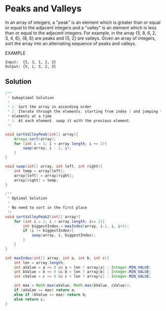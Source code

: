 # Peaks and Valleys

In an array of integers, a "peak" is an element which is greater than or equal or equal to the adjacent integers and a "valley" is an element which is less than or equal to the adjacent integers. For example, in the array {5, 8, 6, 2, 3, 4, 6}, {8, 6} are peaks and {5, 2} are valleys. Given an array of integers, sort the array into an alternating sequence of peaks and valleys.

EXAMPLE

    Input:  {5, 3, 1, 2, 3}
    Output: {5, 1, 3, 2, 3}
    
## Solution

```java
/**
 * Suboptimal Solution
 *
 * 1. Sort the array in ascending order
 * 2. Iterate through the elements, starting from index 1 and jumping two
 * elements at a time
 * 3. At each element, swap it with the previous element.
 */

void sortValleyPeak(int[] array){
    Arrays.sort(array);
    for (int i = 1; i < array.length; i += 2){
        swap(array, i - 1, i);
    }
}

void swap(int[] array, int left, int right){
    int temp = array[left];
    array[left] = array[right];
    array[right] = temp;
}

/**
 * Optimal Solution
 *
 * No need to sort in the first place
 */
void sortValleyPeak2(int[] array){
    for (int i = 1; i < array.length; i+= 2){
        int biggestIndex = maxIndex(array, i-1, i, i+1);
        if (i != biggestIndex){
            swap(array, i, biggestIndex);
        }
    }
}

int maxIndex(int[] array, int a, int b, int c){
    int len = array.length;
    int aValue = a >= 0 && a < len ? array[a] : Integer.MIN_VALUE;
    int bValue = b >= 0 && b < len ? array[b] : Integer.MIN_VALUE;
    int cValue = c >= 0 && c < len ? array[c] : Integer.MIN_VALUE;

    int max = Math.max(aValue, Math.max(bValue, cValue));
    if (aValue == max) return a;
    else if (bValue == max) return b;
    else return c;
}
```